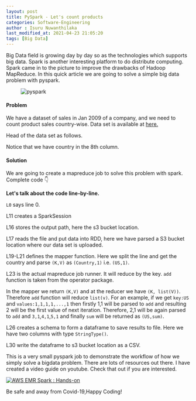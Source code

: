 ```yaml
---
layout: post
title: PySpark - Let's count products 
categories: Software-Engineering
author : Isuru Nuwanthilaka
last_modified_at: 2021-04-23 21:05:20
tags: [Big Data]
---
```


Big Data field is growing day by day so as the technologies which supports big data. Spark is another interesting platform to
do distribute computing. Spark came in to the picture to improve the drawbacks of Hadoop MapReduce. In this quick article we are going
to solve a simple big data problem with pyspark.

<figure>
  <img src="{{ site.url }}/assets/img/pyspark.png" alt="pyspark" class="fig-img"/>
</figure>

#### Problem

We have a dataset of sales in Jan 2009 of a company, and we need to count product sales country-wise. Data set is available at [here.](https://github.com/isurunuwanthilaka/pyspark-product-count/blob/main/SalesJan2009.csv)

Head of the data set as follows.

<script src="https://gist.github.com/isurunuwanthilaka/ed3f8b6c98ea9f96aec1b4750036cb7d.js?file=SalesJan2009.csv"></script>

Notice that we have country in the 8th column.

#### Solution

We are going to create a mapreduce job to solve this problem with spark. Complete code 👇

<script src="https://gist.github.com/isurunuwanthilaka/ed3f8b6c98ea9f96aec1b4750036cb7d.js?file=spark-job.py"></script>

**Let's talk about the code line-by-line.**

`L0` says line 0.

L11 creates a SparkSession

L16 stores the output path, here the s3 bucket location.

L17 reads the file and put data into RDD, here we have parsed a S3 bucket location where our data set is uploaded.

L19-L21 defines the mapper function. Here we split the line and get the country and parse `(K,V)` as `(Country,1)` i.e. `(US,1)`.

L23 is the actual mapreduce job runner. It will reduce by the key. `add` function is taken from the operator package.

In the mapper we return `(K,V)` and at the reducer we have `(K, list(V))`. Therefore `add` function will reduce `list(v)`. For an example,
if we get `key:US` and `values:1,1,1,1,...,1` then firstly 1,1 will be parsed to `add` and resulting 2 will be the first value of next iteration. Therefore,
2,1 will be again parsed to `add` and `3,1`,`4,1`,`5,1` and finally `sum` will be returned as `(US,sum)`.

L26 creates a schema to form a dataframe to save results to file. Here we have two columns with type `StringType()`.

L30 write the dataframe to s3 bucket location as a CSV.

This is a very small pyspark job to demonstrate the workflow of how we simply solve a bigdata problem. There are lots of resources out there. I have created a
video guide on youtube. Check that out if you are interested.

[![AWS EMR Spark : Hands-on](https://img.youtube.com/vi/Jdy1L7g8N94/0.jpg)](https://www.youtube.com/watch?v=Jdy1L7g8N94)

Be safe and away from Covid-19,Happy Coding!




